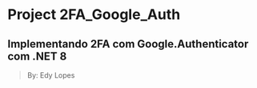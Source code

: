 # Project 2FA_Google_Auth
<h2>Implementando 2FA com Google.Authenticator com .NET 8</h2>

> By: Edy Lopes
